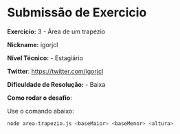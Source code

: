 # Submissão de Exercicio

**Exercicio:** 3 - Área de um trapézio

**Nickname:** igorjcl

**Nível Técnico:** - Estagiário

**Twitter**: https://twitter.com/igorjcl

**Dificuldade de Resolução:** - Baixa

**Como rodar o desafio**:

Use o comando abaixo:

```bash
node area-trapezio.js <baseMaior> <baseMenor> <altura>
```
